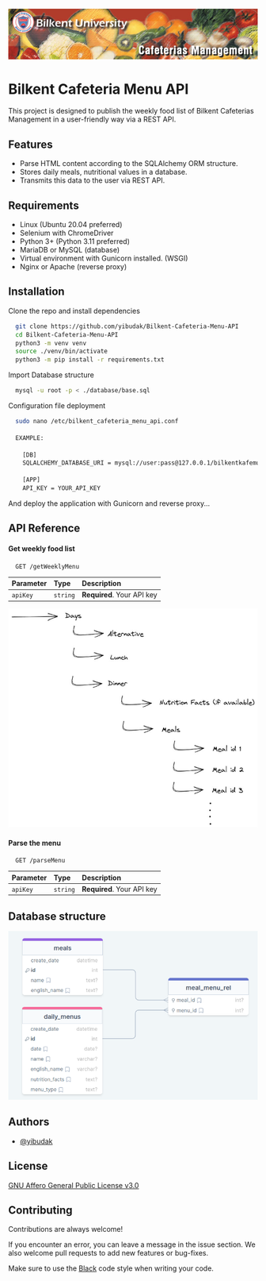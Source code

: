 
![Logo](./assets/banner.jpg)


# Bilkent Cafeteria Menu API

This project is designed to publish the weekly food list of Bilkent Cafeterias Management in a user-friendly way via a REST API.


## Features

- Parse HTML content according to the SQLAlchemy ORM structure.
- Stores daily meals, nutritional values in a database.
- Transmits this data to the user via REST API.

## Requirements
- Linux (Ubuntu 20.04 preferred)
- Selenium with ChromeDriver
- Python 3+ (Python 3.11 preferred)
- MariaDB or MySQL (database)
- Virtual environment with Gunicorn installed. (WSGI)
- Nginx or Apache (reverse proxy)
## Installation

Clone the repo and install dependencies

```bash
  git clone https://github.com/yibudak/Bilkent-Cafeteria-Menu-API
  cd Bilkent-Cafeteria-Menu-API
  python3 -m venv venv
  source ./venv/bin/activate
  python3 -m pip install -r requirements.txt
```

Import Database structure

```bash
  mysql -u root -p < ./database/base.sql
```


Configuration file deployment

```bash
  sudo nano /etc/bilkent_cafeteria_menu_api.conf
  
  EXAMPLE:
  
    [DB]
    SQLALCHEMY_DATABASE_URI = mysql://user:pass@127.0.0.1/bilkentkafemud_db?charset=utf8mb4
    
    [APP]
    API_KEY = YOUR_API_KEY
```

And deploy the application with Gunicorn and reverse proxy...
## API Reference

#### Get weekly food list

```http
  GET /getWeeklyMenu
```

| Parameter | Type     | Description                |
| :-------- | :------- | :------------------------- |
| `apiKey` | `string` | **Required**. Your API key |

![Example Data](./assets/json_visual.jpg)

#### Parse the menu

```http
  GET /parseMenu
```

| Parameter | Type     | Description                |
| :-------- | :------- | :------------------------- |
| `apiKey` | `string` | **Required**. Your API key |

## Database structure

![Database structure](./assets/database_diagram.png)


## Authors

- [@yibudak](https://www.github.com/yibudak)


## License

[GNU Affero General Public License v3.0](https://github.com/yibudak/Bilkent-Cafeteria-Menu-API/blob/main/LICENSE)

## Contributing

Contributions are always welcome!

If you encounter an error, you can leave a message in the issue section. We also welcome pull requests to add new features or bug-fixes.

Make sure to use the [Black](https://black.readthedocs.io/en/stable/the_black_code_style/current_style.html) code style when writing your code.